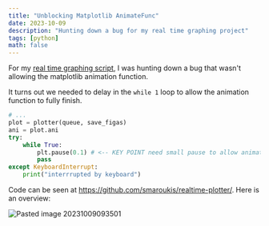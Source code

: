 ```yaml
---
title: "Unblocking Matplotlib AnimateFunc"
date: 2023-10-09
description: "Hunting down a bug for my real time graphing project"
tags: [python]
math: false
---
```



For my [real time graphing script](https://github.com/smaroukis/realtime-plotter/), I was hunting down a bug that wasn't allowing the matplotlib animation function. 

It turns out we needed to delay in the `while 1` loop to allow the animation function to fully finish.

```python
# ... 
plot = plotter(queue, save_figas)
ani = plot.ani 
try:
    while True:
        plt.pause(0.1) # <-- KEY POINT need small pause to allow animation to update
        pass 
except KeyboardInterrupt:
    print("interrrupted by keyboard")
```

Code can be seen at https://github.com/smaroukis/realtime-plotter/. Here is an overview:

![Pasted image 20231009093501](Pasted%20image%2020231009093501.png)